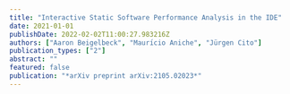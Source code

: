 ```yaml
---
title: "Interactive Static Software Performance Analysis in the IDE"
date: 2021-01-01
publishDate: 2022-02-02T11:00:27.983216Z
authors: ["Aaron Beigelbeck", "Maurı́cio Aniche", "Jürgen Cito"]
publication_types: ["2"]
abstract: ""
featured: false
publication: "*arXiv preprint arXiv:2105.02023*"
---
```


